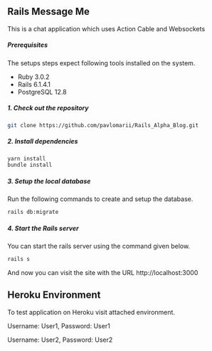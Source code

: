 ## Rails Message Me
This is a chat application which uses Action Cable and Websockets

##### Prerequisites

The setups steps expect following tools installed on the system.

- Ruby 3.0.2
- Rails 6.1.4.1
- PostgreSQL 12.8

##### 1. Check out the repository

```bash
git clone https://github.com/pavlomarii/Rails_Alpha_Blog.git
```

##### 2. Install dependencies

```bash
yarn install
bundle install
```

##### 3. Setup the local database

Run the following commands to create and setup the database.

```bash
rails db:migrate
```

##### 4. Start the Rails server

You can start the rails server using the command given below.

```bash
rails s
```

And now you can visit the site with the URL http://localhost:3000

## Heroku Environment

To test application on Heroku visit attached environment.

Username: User1, Password: User1

Username: User2, Password: User2